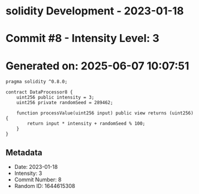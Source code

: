﻿# solidity Development - 2023-01-18
# Commit #8 - Intensity Level: 3
# Generated on: 2025-06-07 10:07:51
```solidity
pragma solidity ^0.8.0;

contract DataProcessor8 {
    uint256 public intensity = 3;
    uint256 private randomSeed = 289462;

    function processValue(uint256 input) public view returns (uint256) {
        return input * intensity + randomSeed % 100;
    }
}
```
## Metadata
- Date: 2023-01-18
- Intensity: 3
- Commit Number: 8
- Random ID: 1644615308
